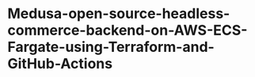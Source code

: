 # Medusa-open-source-headless-commerce-backend-on-AWS-ECS-Fargate-using-Terraform-and-GitHub-Actions